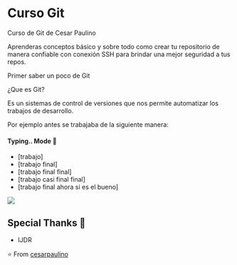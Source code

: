 # Curso Git

Curso de Git de Cesar Paulino

Aprenderas conceptos básico y sobre todo como crear tu repositorio de manera confiable con conexión SSH para brindar una mejor seguridad a tus repos.

Primer saber un poco de Git 

¿Que es Git?

Es un sistemas de control de versiones que nos permite automatizar los trabajos de desarrollo.

Por ejemplo antes se trabajaba de la siguiente manera:

#### Typing.. Mode 🎰
- [trabajo]
- [trabajo final]
- [trabajo final final]
- [trabajo casi final final]
- [trabajo final ahora si es el bueno]


<img src="https://github.com/cesarpaulino/curso-git/issues/2#issue-1392796603" />


## Special Thanks 🙇
- IJDR

⭐️ From [cesarpaulino](https://github.com/cesarpaulino)